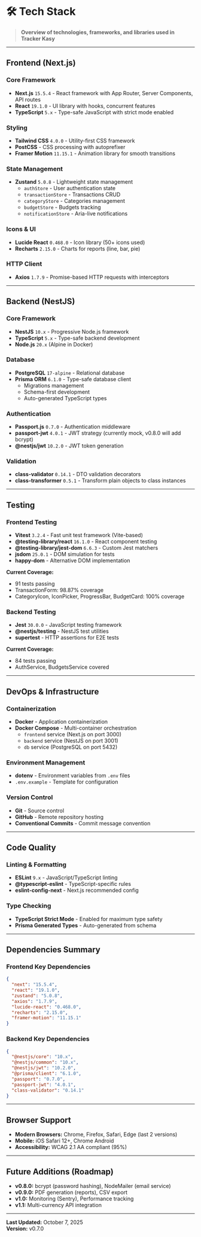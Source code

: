 # 🛠️ Tech Stack

> **Overview of technologies, frameworks, and libraries used in Tracker Kasy**

---

## Frontend (Next.js)

### Core Framework
- **Next.js** `15.5.4` - React framework with App Router, Server Components, API routes
- **React** `19.1.0` - UI library with hooks, concurrent features
- **TypeScript** `5.x` - Type-safe JavaScript with strict mode enabled

### Styling
- **Tailwind CSS** `4.0.0` - Utility-first CSS framework
- **PostCSS** - CSS processing with autoprefixer
- **Framer Motion** `11.15.1` - Animation library for smooth transitions

### State Management
- **Zustand** `5.0.8` - Lightweight state management
  - `authStore` - User authentication state
  - `transactionStore` - Transactions CRUD
  - `categoryStore` - Categories management
  - `budgetStore` - Budgets tracking
  - `notificationStore` - Aria-live notifications

### Icons & UI
- **Lucide React** `0.468.0` - Icon library (50+ icons used)
- **Recharts** `2.15.0` - Charts for reports (line, bar, pie)

### HTTP Client
- **Axios** `1.7.9` - Promise-based HTTP requests with interceptors

---

## Backend (NestJS)

### Core Framework
- **NestJS** `10.x` - Progressive Node.js framework
- **TypeScript** `5.x` - Type-safe backend development
- **Node.js** `20.x` (Alpine in Docker)

### Database
- **PostgreSQL** `17-alpine` - Relational database
- **Prisma ORM** `6.1.0` - Type-safe database client
  - Migrations management
  - Schema-first development
  - Auto-generated TypeScript types

### Authentication
- **Passport.js** `0.7.0` - Authentication middleware
- **passport-jwt** `4.0.1` - JWT strategy (currently mock, v0.8.0 will add bcrypt)
- **@nestjs/jwt** `10.2.0` - JWT token generation

### Validation
- **class-validator** `0.14.1` - DTO validation decorators
- **class-transformer** `0.5.1` - Transform plain objects to class instances

---

## Testing

### Frontend Testing
- **Vitest** `3.2.4` - Fast unit test framework (Vite-based)
- **@testing-library/react** `16.1.0` - React component testing
- **@testing-library/jest-dom** `6.6.3` - Custom Jest matchers
- **jsdom** `25.0.1` - DOM simulation for tests
- **happy-dom** - Alternative DOM implementation

**Current Coverage:**
- 91 tests passing
- TransactionForm: 98.87% coverage
- CategoryIcon, IconPicker, ProgressBar, BudgetCard: 100% coverage

### Backend Testing
- **Jest** `30.0.0` - JavaScript testing framework
- **@nestjs/testing** - NestJS test utilities
- **supertest** - HTTP assertions for E2E tests

**Current Coverage:**
- 84 tests passing
- AuthService, BudgetsService covered

---

## DevOps & Infrastructure

### Containerization
- **Docker** - Application containerization
- **Docker Compose** - Multi-container orchestration
  - `frontend` service (Next.js on port 3000)
  - `backend` service (NestJS on port 3001)
  - `db` service (PostgreSQL on port 5432)

### Environment Management
- **dotenv** - Environment variables from `.env` files
- `.env.example` - Template for configuration

### Version Control
- **Git** - Source control
- **GitHub** - Remote repository hosting
- **Conventional Commits** - Commit message convention

---

## Code Quality

### Linting & Formatting
- **ESLint** `9.x` - JavaScript/TypeScript linting
- **@typescript-eslint** - TypeScript-specific rules
- **eslint-config-next** - Next.js recommended config

### Type Checking
- **TypeScript Strict Mode** - Enabled for maximum type safety
- **Prisma Generated Types** - Auto-generated from schema

---

## Dependencies Summary

### Frontend Key Dependencies
```json
{
  "next": "15.5.4",
  "react": "19.1.0",
  "zustand": "5.0.8",
  "axios": "1.7.9",
  "lucide-react": "0.468.0",
  "recharts": "2.15.0",
  "framer-motion": "11.15.1"
}
```

### Backend Key Dependencies
```json
{
  "@nestjs/core": "10.x",
  "@nestjs/common": "10.x",
  "@nestjs/jwt": "10.2.0",
  "@prisma/client": "6.1.0",
  "passport": "0.7.0",
  "passport-jwt": "4.0.1",
  "class-validator": "0.14.1"
}
```

---

## Browser Support

- **Modern Browsers:** Chrome, Firefox, Safari, Edge (last 2 versions)
- **Mobile:** iOS Safari 12+, Chrome Android
- **Accessibility:** WCAG 2.1 AA compliant (95%)

---

## Future Additions (Roadmap)

- **v0.8.0:** bcrypt (password hashing), NodeMailer (email service)
- **v0.9.0:** PDF generation (reports), CSV export
- **v1.0:** Monitoring (Sentry), Performance tracking
- **v1.1:** Multi-currency API integration

---

**Last Updated:** October 7, 2025  
**Version:** v0.7.0
